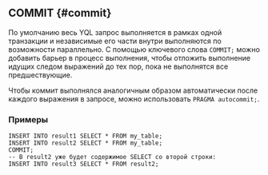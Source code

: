 ## COMMIT {#commit}

По умолчанию весь YQL запрос выполняется в рамках одной транзакции и независимые его части внутри выполняются по возможности параллельно. С помощью ключевого слова `COMMIT;` можно добавить барьер в процесс выполнения, чтобы отложить выполнение идущих следом выражений до тех пор, пока не выполнятся все предшествующие.

Чтобы коммит выполнялся аналогичным образом автоматически после каждого выражения в запросе, можно использовать `PRAGMA autocommit;`.

### Примеры

```yql
INSERT INTO result1 SELECT * FROM my_table;
INSERT INTO result2 SELECT * FROM my_table;
COMMIT;
-- В result2 уже будет содержимое SELECT со второй строки:
INSERT INTO result3 SELECT * FROM result2;
```
